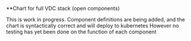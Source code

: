 <!-- SPDX-License-Identifier: Apache-2.0 -->
<!-- Copyright Contributors to the ODPi Egeria project. -->
**Chart for full VDC stack (open components)

This is work in progress.
Component definitions are being added, and the chart is syntactically correct and will deploy to kubernetes
However no testing has yet been done on the function of each component
